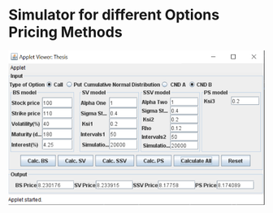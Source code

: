 # Simulator for different Options Pricing Methods 

![](https://raw.githubusercontent.com/diveshkr-code/Thesis_JavaApplet/master/Description.png)
